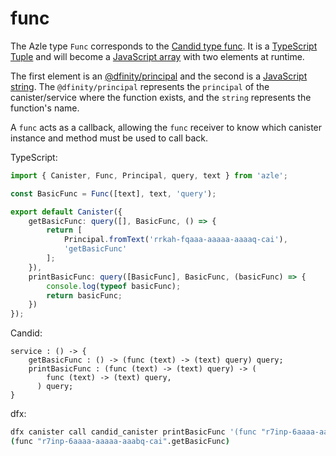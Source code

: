 # func

The Azle type `Func` corresponds to the [Candid type func](https://internetcomputer.org/docs/current/references/candid-ref#type-func---). It is a [TypeScript Tuple](https://www.tutorialsteacher.com/typescript/typescript-tuple) and will become a [JavaScript array](https://developer.mozilla.org/en-US/docs/Web/JavaScript/Reference/Global_Objects/Array) with two elements at runtime.

The first element is an [@dfinity/principal](https://www.npmjs.com/package/@dfinity/principal) and the second is a [JavaScript string](https://developer.mozilla.org/en-US/docs/Web/JavaScript/Reference/Global_Objects/String). The `@dfinity/principal` represents the `principal` of the canister/service where the function exists, and the `string` represents the function's name.

A `func` acts as a callback, allowing the `func` receiver to know which canister instance and method must be used to call back.

TypeScript:

```typescript
import { Canister, Func, Principal, query, text } from 'azle';

const BasicFunc = Func([text], text, 'query');

export default Canister({
    getBasicFunc: query([], BasicFunc, () => {
        return [
            Principal.fromText('rrkah-fqaaa-aaaaa-aaaaq-cai'),
            'getBasicFunc'
        ];
    }),
    printBasicFunc: query([BasicFunc], BasicFunc, (basicFunc) => {
        console.log(typeof basicFunc);
        return basicFunc;
    })
});
```

Candid:

```
service : () -> {
    getBasicFunc : () -> (func (text) -> (text) query) query;
    printBasicFunc : (func (text) -> (text) query) -> (
        func (text) -> (text) query,
      ) query;
}
```

dfx:

```bash
dfx canister call candid_canister printBasicFunc '(func "r7inp-6aaaa-aaaaa-aaabq-cai".getBasicFunc)'
(func "r7inp-6aaaa-aaaaa-aaabq-cai".getBasicFunc)
```
